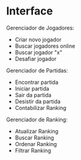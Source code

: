 # Interface

Gerenciador de Jogadores:
- Criar novo jogador
- Buscar jogadores online
- Buscar jogador "x"
- Desafiar jogador

Gerenciador de Partidas:
- Encontrar partida
- Iniciar partida
- Sair da partida
- Desistir da partida
- Contabilizar Ranking

Gerenciador de Ranking:
- Atualizar Ranking
- Buscar Ranking
- Ordenar Ranking
- Filtrar Ranking
